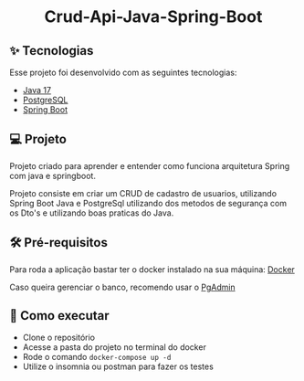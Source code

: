 <h1 align="center">Crud-Api-Java-Spring-Boot</h1>


## ✨ Tecnologias

Esse projeto foi desenvolvido com as seguintes tecnologias:

- [Java 17](https://www.oracle.com/br/java/technologies/javase/javase-jdk17-downloads.html)
- [PostgreSQL](https://www.postgresql.org/)
- [Spring Boot](https://spring.io/projects/spring-boot)


## 💻 Projeto

Projeto criado para aprender e entender como funciona arquitetura Spring com java e springboot.

Projeto consiste em criar um CRUD de cadastro de usuarios, utilizando Spring Boot Java e PostgreSql
utilizando dos metodos de segurança com os Dto's e utilizando boas praticas do Java.

## 🛠 Pré-requisitos
 Para roda a aplicação bastar ter o docker instalado na sua máquina:
 [Docker](https://www.docker.com/)
 
 Caso queira gerenciar o banco, recomendo usar o [PgAdmin](https://www.pgadmin.org/download/pgagent-windows/)

## 🚀 Como executar

- Clone o repositório
- Acesse a pasta do projeto no terminal do docker
- Rode o comando `docker-compose up -d`
- Utilize o insomnia ou postman para fazer os testes

